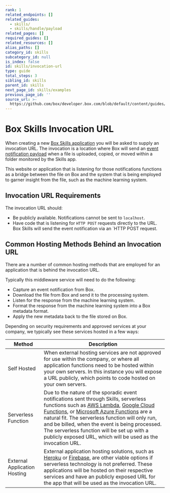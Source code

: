 ```yaml
---
rank: 1
related_endpoints: []
related_guides:
  - skills/
  - skills/handle/payload
related_pages: []
required_guides: []
related_resources: []
alias_paths: []
category_id: skills
subcategory_id: null
is_index: false
id: skills/invocation-url
type: guide
total_steps: 3
sibling_id: skills
parent_id: skills
next_page_id: skills/examples
previous_page_id: ''
source_url: >-
  https://github.com/box/developer.box.com/blob/default/content/guides/skills/invocation-url.md
---
```

# Box Skills Invocation URL

When creating a new
[Box Skills application](guide://applications/custom-skills) you will be asked
to supply an invocation URL. The invocation is a location where Box will
send an [event notification payload](guide://skills/handle/payload) when a file
is uploaded, copied, or moved within a folder monitored by the Skills app.

This website or application that is listening for those notifications functions
as a bridge between the file on Box and the system that is being employed to
garner insight from the file, such as the machine learning system.

## Invocation URL Requirements

The invocation URL should:

- Be publicly available. Notifications cannot be sent to `localhost`.
- Have code that is listening for `HTTP POST` requests directly to the URL. Box
  Skills will send the event notification via an `HTTP POST request.

## Common Hosting Methods Behind an Invocation URL

There are a number of common hosting methods that are employed for an
application that is behind the invocation URL.

Typically this middleware service will need to do the following:

- Capture an event notification from Box.
- Download the file from Box and send it to the processing system.
- Listen for the response from the machine learning system.
- Format the response from the machine learning system into a Box metadata
format.
- Apply the new metadata back to the file stored on Box.

Depending on security requirements and approved services at your company, we
typically see these services hosted in a few ways:

<!-- markdownlint-disable line-length -->

| Method                       | Description                                                                                                                                                                                                                                                                                                                                                                                                                                             |
| ---------------------------- | ------------------------------------------------------------------------------------------------------------------------------------------------------------------------------------------------------------------------------------------------------------------------------------------------------------------------------------------------------------------------------------------------------------------------------------------------------- |
| Self Hosted                  | When external hosting services are not approved for use within the company, or where all application functions need to be hosted within your own servers. In this instance you will expose a URL publicly, which points to code hosted on your own servers.                                                                                                                                                                                             |
| Serverless Function          | Due to the nature of the sporadic event notifications sent through Skills, serverless functions such as [AWS Lambda][aws_lambda], [Google Cloud Functions][google_functions], or [Microsoft Azure Functions][azure_functions] are a natural fit. The serverless function will only run, and be billed, when the event is being processed. The serverless function will be set up with a publicly exposed URL, which will be used as the invocation URL. |
| External Application Hosting | External application hosting solutions, such as [Heroku][heroku] or [Firebase][firebase], are other viable options if serverless technology is not preferred. These applications will be hosted on their respective services and have an publicly exposed URL for the app that will be used as the invocation URL.                                                                                                                                      |

<!-- markdownlint-enable line-length -->

[aws_lambda]: https://aws.amazon.com/lambda/
[google_functions]: https://cloud.google.com/functions/
[azure_functions]: https://azure.microsoft.com/en-us/services/functions/
[heroku]: https://www.heroku.com/
[firebase]: https://firebase.google.com/